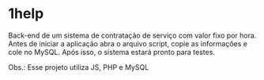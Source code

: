 # 1help
Back-end de um sistema de contratação de serviço com valor fixo por hora.
Antes de iniciar a aplicação abra o arquivo script, copie as informações e cole no MySQL.
Após isso, o sistema estará pronto para testes.

Obs.: Esse projeto utiliza JS, PHP e MySQL
